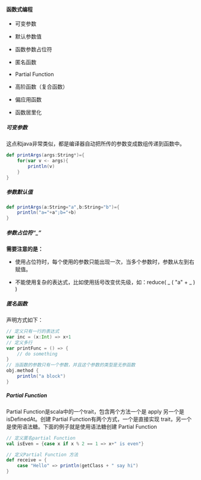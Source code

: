 #### 函数式编程

- 可变参数

- 默认参数值

- 函数参数占位符

- 匿名函数

- Partial Function

- 高阶函数（复合函数）

- 偏应用函数

- 函数居里化

##### 可变参数

这点和java非常类似，都是编译器自动把所传的参数变成数组传递到函数中。

```scala
def printArgs(args:String*)={
    for(var v <- args){
        println(v)
    }
}
```

##### 参数默认值

```scala
def printArgs(a:String="a",b:String="b")={
    println("a="+a";b="+b)
}
```

##### 参数占位符“\_”

**需要注意的是：**

- 使用占位符时，每个使用的参数只能出现一次，当多个参数时，参数从左到右赋值。

- 不能使用复杂的表达式，比如使用括号改变优先级，如：reduce( \_ ( "a" + \_ ) )

##### 匿名函数

声明方式如下：

```scala
// 定义只有一行的表达式
var inc = (x:Int) => x+1
// 定义多行
var printFunc = () => {
    // do something
}
// 当函数的参数只有一个参数，并且这个参数的类型是无参函数
obj.method {
    println("a block")
}

```

##### Partial Function

Partial Function是scala中的一个trait，包含两个方法一个是 apply 另一个是 isDefinedAt。创建 Partial Function有两个方式，一个是直接实现 trait，另一个是使用语法糖。下面的例子就是使用语法糖创建 Partial Function

```scala
// 定义匿名partial Function
val isEven = {case x if x % 2 == 1 => x+" is even"}

// 定义Partial Function 方法
def receive = {
    case "Hello" => println(getClass + " say hi")
}
```












